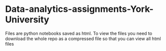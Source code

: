 # Data-analytics-assignments-York-University

Files are python notebooks saved as html. To view the files you need to download the whole repo as a compressed file so that you can view all html files
